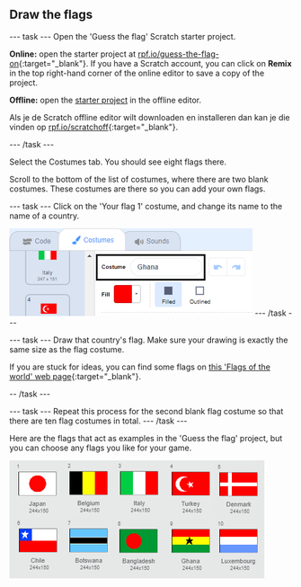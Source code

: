 ## Draw the flags

\--- task \--- Open the 'Guess the flag' Scratch starter project.

**Online:** open the starter project at [rpf.io/guess-the-flag-on](http://rpf.io/guess-the-flag-on){:target="_blank"}. If you have a Scratch account, you can click on **Remix** in the top right-hand corner of the online editor to save a copy of the project.

**Offline:** open the [starter project](http://rpf.io/p/en/guess-the-flag-go) in the offline editor.

Als je de Scratch offline editor wilt downloaden en installeren dan kan je die vinden op [rpf.io/scratchoff](http://rpf.io/scratchoff){:target="_blank"}.

\--- /task \---

Select the Costumes tab. You should see eight flags there.

Scroll to the bottom of the list of costumes, where there are two blank costumes. These costumes are there so you can add your own flags.

\--- task \--- Click on the 'Your flag 1' costume, and change its name to the name of a country.

![Rename costume](images/rename-costume.png) \--- /task \---

\--- task \--- Draw that country's flag. Make sure your drawing is exactly the same size as the flag costume.

If you are stuck for ideas, you can find some flags on [this 'Flags of the world' web page](https://www.countries-ofthe-world.com/flags-of-the-world.html){:target="_blank"}.

-- /task \---

\--- task \--- Repeat this process for the second blank flag costume so that there are ten flag costumes in total. \--- /task \---

Here are the flags that act as examples in the 'Guess the flag' project, but you can choose any flags you like for your game.

![All flag costumes](images/all-costumes.png)
